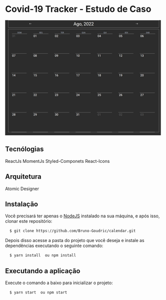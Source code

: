 # Covid-19 Tracker - Estudo de Caso

![](src/assets/images/projeto.jpg)

## Tecnólogias

ReactJs
MomentJs
Styled-Componets
React-Icons

## Arquitetura

Atomic Designer

## Instalação

Você precisará ter apenas o [NodeJS](https://nodejs.org) instalado na sua máquina, e após isso, clonar este repositório:

```sh
  $ git clone https://github.com/Bruno-Goudric/calendar.git
```

Depois disso acesse a pasta do projeto que você deseja e instale as dependências executando o seguinte comando:

```sh
  $ yarn install  ou npm install
```

## Executando a aplicação

Execute o comando a baixo para inicializar o projeto:

```sh
  $ yarn start  ou npm start
```
